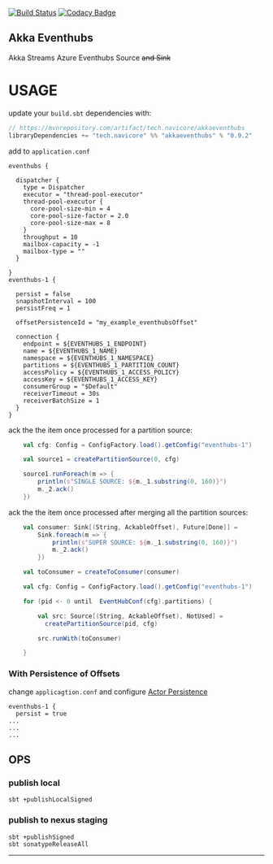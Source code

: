 [![Build Status](https://travis-ci.org/navicore/akka-eventhubs.svg?branch=master)](https://travis-ci.org/navicore/akka-eventhubs)
[![Codacy Badge](https://api.codacy.com/project/badge/Grade/e25a174959584265a3cbc7242c8acc78)](https://www.codacy.com/app/navicore/akka-eventhubs?utm_source=github.com&amp;utm_medium=referral&amp;utm_content=navicore/akka-eventhubs&amp;utm_campaign=Badge_Grade)

Akka Eventhubs
---

Akka Streams Azure Eventhubs Source ~~and Sink~~

# USAGE

update your `build.sbt` dependencies with:

```scala
// https://mvnrepository.com/artifact/tech.navicore/akkaeventhubs
libraryDependencies += "tech.navicore" %% "akkaeventhubs" % "0.9.2"
```

add to `application.conf`

```
eventhubs {

  dispatcher {
    type = Dispatcher
    executor = "thread-pool-executor"
    thread-pool-executor {
      core-pool-size-min = 4
      core-pool-size-factor = 2.0
      core-pool-size-max = 8
    }
    throughput = 10
    mailbox-capacity = -1
    mailbox-type = ""
  }

}
eventhubs-1 {

  persist = false
  snapshotInterval = 100
  persistFreq = 1

  offsetPersistenceId = "my_example_eventhubsOffset"

  connection {
    endpoint = ${EVENTHUBS_1_ENDPOINT}
    name = ${EVENTHUBS_1_NAME}
    namespace = ${EVENTHUBS_1_NAMESPACE}
    partitions = ${EVENTHUBS_1_PARTITION_COUNT}
    accessPolicy = ${EVENTHUBS_1_ACCESS_POLICY}
    accessKey = ${EVENTHUBS_1_ACCESS_KEY}
    consumerGroup = "$Default"
    receiverTimeout = 30s
    receiverBatchSize = 1
  }
}
```

ack the the item once processed for a partition source:

```scala
    val cfg: Config = ConfigFactory.load().getConfig("eventhubs-1")

    val source1 = createPartitionSource(0, cfg)

    source1.runForeach(m => {
        println(s"SINGLE SOURCE: ${m._1.substring(0, 160)}")
        m._2.ack()
    })
```

ack the the item once processed after merging all the partition sources:

```scala
    val consumer: Sink[(String, AckableOffset), Future[Done]] =
        Sink.foreach(m => {
            println(s"SUPER SOURCE: ${m._1.substring(0, 160)}")
            m._2.ack()
        })

    val toConsumer = createToConsumer(consumer)

    val cfg: Config = ConfigFactory.load().getConfig("eventhubs-1")

    for (pid <- 0 until  EventHubConf(cfg).partitions) {

        val src: Source[(String, AckableOffset), NotUsed] =
          createPartitionSource(pid, cfg)

        src.runWith(toConsumer)

    }
```

### With Persistence of Offsets

change `applicagtion.conf` and configure [Actor Persistence]

```
eventhubs-1 {
  persist = true
...
...
...
```


## OPS

### publish local

```console
sbt +publishLocalSigned
```

### publish to nexus staging

```console
sbt +publishSigned
sbt sonatypeReleaseAll
```

---
[Actor Persistence]:https://doc.akka.io/docs/akka/2.5.4/scala/persistence.html

